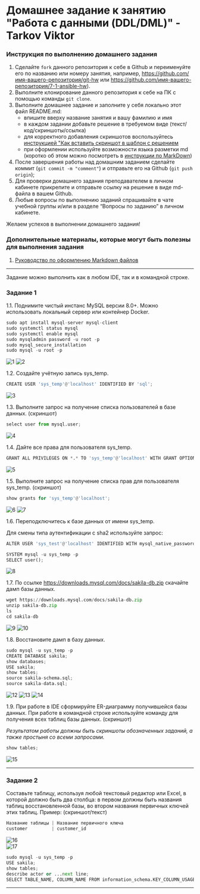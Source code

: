 # Домашнее задание к занятию "Работа с данными (DDL/DML)" - Tarkov Viktor


### Инструкция по выполнению домашнего задания

   1. Сделайте `fork` данного репозитория к себе в Github и переименуйте его по названию или номеру занятия, например, https://github.com/имя-вашего-репозитория/git-hw или  https://github.com/имя-вашего-репозитория/7-1-ansible-hw).
   2. Выполните клонирование данного репозитория к себе на ПК с помощью команды `git clone`.
   3. Выполните домашнее задание и заполните у себя локально этот файл README.md:
      - впишите вверху название занятия и вашу фамилию и имя
      - в каждом задании добавьте решение в требуемом виде (текст/код/скриншоты/ссылка)
      - для корректного добавления скриншотов воспользуйтесь [инструкцией "Как вставить скриншот в шаблон с решением](https://github.com/netology-code/sys-pattern-homework/blob/main/screen-instruction.md)
      - при оформлении используйте возможности языка разметки md (коротко об этом можно посмотреть в [инструкции  по MarkDown](https://github.com/netology-code/sys-pattern-homework/blob/main/md-instruction.md))
   4. После завершения работы над домашним заданием сделайте коммит (`git commit -m "comment"`) и отправьте его на Github (`git push origin`);
   5. Для проверки домашнего задания преподавателем в личном кабинете прикрепите и отправьте ссылку на решение в виде md-файла в вашем Github.
   6. Любые вопросы по выполнению заданий спрашивайте в чате учебной группы и/или в разделе “Вопросы по заданию” в личном кабинете.
   
Желаем успехов в выполнении домашнего задания!
   
### Дополнительные материалы, которые могут быть полезны для выполнения задания

1. [Руководство по оформлению Markdown файлов](https://gist.github.com/Jekins/2bf2d0638163f1294637#Code)

---

Задание можно выполнить как в любом IDE, так и в командной строке.

### Задание 1

1.1. Поднимите чистый инстанс MySQL версии 8.0+. Можно использовать локальный сервер или контейнер Docker.

```python
sudo apt install mysql-server mysql-client
sudo systemctl status mysql
sudo systemctl enable mysql
sudo mysqladmin password -u root -p
sudo mysql_secure_installation
sudo mysql -u root -p
```

![1](img/1.png)
![2](img/2.png)

1.2. Создайте учётную запись sys_temp.

```python
CREATE USER 'sys_temp'@'localhost' IDENTIFIED BY 'sql';
```

![3](img/3.png)

1.3. Выполните запрос на получение списка пользователей в базе данных. (скриншот)

```python
select user from mysql.user;
```

![4](img/4.png)

1.4. Дайте все права для пользователя sys_temp.

```python
GRANT ALL PRIVILEGES ON *.* TO 'sys_temp'@'localhost' WITH GRANT OPTION;
```

![5](img/5.png)

1.5. Выполните запрос на получение списка прав для пользователя sys_temp. (скриншот)

```python
show grants for 'sys_temp'@'localhost';
```

![6](img/6.png)
![7](img/7.png)

1.6. Переподключитесь к базе данных от имени sys_temp.

Для смены типа аутентификации с sha2 используйте запрос:
```python
ALTER USER 'sys_test'@'localhost' IDENTIFIED WITH mysql_native_password BY 'password';
```

```python
SYSTEM mysql -u sys_temp -p
SELECT user();
```

![8](img/8.png)

1.7. По ссылке https://downloads.mysql.com/docs/sakila-db.zip скачайте дамп базы данных.

```python
wget https://downloads.mysql.com/docs/sakila-db.zip
unzip sakila-db.zip
ls
cd sakila-db
```

![9](img/9.png)
![10](img/10.png)

1.8. Восстановите дамп в базу данных.

```python
sudo mysql -u sys_temp -p  
CREATE DATABASE sakila;
show databases;
USE sakila;
show tables;
source sakila-schema.sql;
source sakila-data.sql;
```

![12](img/12.png)
![13](img/13.png)
![14](img/14.png)

1.9. При работе в IDE сформируйте ER-диаграмму получившейся базы данных. При работе в командной строке используйте команду для получения всех таблиц базы данных. (скриншот)

*Результатом работы должны быть скриншоты обозначенных заданий, а также простыня со всеми запросами.*

```python
show tables;
```

![15](img/15.png)

---

### Задание 2

Составьте таблицу, используя любой текстовый редактор или Excel, в которой должно быть два столбца: в первом должны быть названия таблиц восстановленной базы, во втором названия первичных ключей этих таблиц. Пример: (скриншот/текст)

```python
Название таблицы | Название первичного ключа
customer         | customer_id
```

![16](img/16.png)  
![17](img/17.png)

```python
sudo mysql -u sys_temp -p
USE sakila;
show tables;
describe actor or ...next line;
SELECT TABLE_NAME, COLUMN_NAME FROM information_schema.KEY_COLUMN_USAGE WHERE table_schema = 'sakila' AND CONSTRAINT_NAME = 'PRIMARY';
``` 

---

